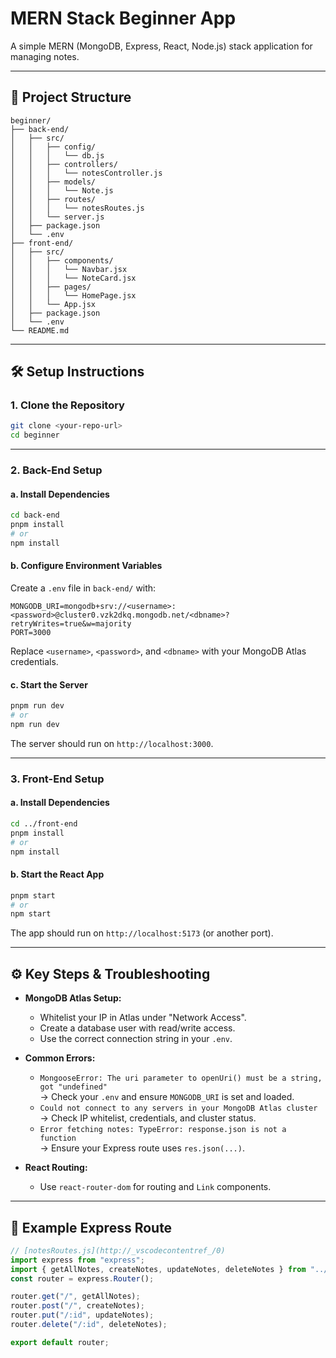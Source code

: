 # MERN Stack Beginner App

A simple MERN (MongoDB, Express, React, Node.js) stack application for managing notes.

---

## 📁 Project Structure

```
beginner/
├── back-end/
│   ├── src/
│   │   ├── config/
│   │   │   └── db.js
│   │   ├── controllers/
│   │   │   └── notesController.js
│   │   ├── models/
│   │   │   └── Note.js
│   │   ├── routes/
│   │   │   └── notesRoutes.js
│   │   └── server.js
│   ├── package.json
│   └── .env
├── front-end/
│   ├── src/
│   │   ├── components/
│   │   │   └── Navbar.jsx
│   │   │   └── NoteCard.jsx
│   │   ├── pages/
│   │   │   └── HomePage.jsx
│   │   └── App.jsx
│   ├── package.json
│   └── .env
└── README.md
```

---

## 🛠️ Setup Instructions

### 1. **Clone the Repository**
```sh
git clone <your-repo-url>
cd beginner
```

---

### 2. **Back-End Setup**

#### a. Install Dependencies
```sh
cd back-end
pnpm install
# or
npm install
```

#### b. Configure Environment Variables

Create a `.env` file in `back-end/` with:
```
MONGODB_URI=mongodb+srv://<username>:<password>@cluster0.vzk2dkq.mongodb.net/<dbname>?retryWrites=true&w=majority
PORT=3000
```
Replace `<username>`, `<password>`, and `<dbname>` with your MongoDB Atlas credentials.

#### c. Start the Server
```sh
pnpm run dev
# or
npm run dev
```
The server should run on `http://localhost:3000`.

---

### 3. **Front-End Setup**

#### a. Install Dependencies
```sh
cd ../front-end
pnpm install
# or
npm install
```

#### b. Start the React App
```sh
pnpm start
# or
npm start
```
The app should run on `http://localhost:5173` (or another port).

---

## ⚙️ Key Steps & Troubleshooting

- **MongoDB Atlas Setup:**  
  - Whitelist your IP in Atlas under "Network Access".
  - Create a database user with read/write access.
  - Use the correct connection string in your `.env`.

- **Common Errors:**  
  - `MongooseError: The uri parameter to openUri() must be a string, got "undefined"`  
    → Check your `.env` and ensure `MONGODB_URI` is set and loaded.
  - `Could not connect to any servers in your MongoDB Atlas cluster`  
    → Check IP whitelist, credentials, and cluster status.
  - `Error fetching notes: TypeError: response.json is not a function`  
    → Ensure your Express route uses `res.json(...)`.

- **React Routing:**  
  - Use `react-router-dom` for routing and `Link` components.

---

## 📝 Example Express Route

````js
// [notesRoutes.js](http://_vscodecontentref_/0)
import express from "express";
import { getAllNotes, createNotes, updateNotes, deleteNotes } from "../controllers/notesController.js";
const router = express.Router();

router.get("/", getAllNotes);
router.post("/", createNotes);
router.put("/:id", updateNotes);
router.delete("/:id", deleteNotes);

export default router;